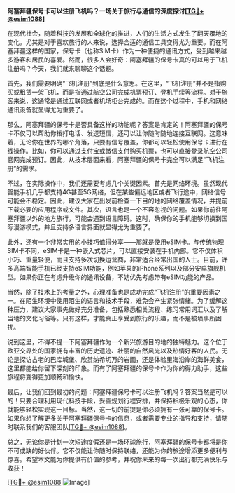 **阿塞拜疆保号卡可以注册飞机吗？一场关于旅行与通信的深度探讨[[TG💪+ @esim1088](https://t.me/s/esim1088)]**

在现代社会，随着科技的发展和全球化的推进，人们的生活方式发生了翻天覆地的变化。尤其是对于喜欢旅行的人来说，选择合适的通信工具变得尤为重要。而在阿塞拜疆这样的国家，保号卡（也称SIM卡）作为一种便捷的通讯方式，受到越来越多游客和居民的喜爱。然而，很多人会好奇：阿塞拜疆的保号卡真的可以用于飞机注册吗？今天，我们就来聊聊这个话题。

首先，我们需要明确“飞机注册”到底是什么意思。在这里，“飞机注册”并不是指购买或租赁一架飞机，而是指通过航空公司完成机票预订、登机手续等流程。对于旅客来说，这通常是通过互联网或者机场柜台完成的。而在这个过程中，手机和网络通讯设备就显得尤为重要了。

那么，阿塞拜疆的保号卡是否具备这样的功能呢？答案是肯定的！阿塞拜疆的保号卡不仅可以帮助你拨打电话、发送短信，还可以让你随时随地连接互联网。这意味着，无论你在世界的哪个角落，只要有信号覆盖，你都可以轻松使用保号卡进行在线操作。比如，你可以通过支付宝或微信支付购买机票，也可以直接登录航空公司官网完成预订。因此，从技术层面来看，阿塞拜疆的保号卡完全可以满足“飞机注册”的需求。

不过，在实际操作中，我们还需要考虑几个关键因素。首先是网络环境。虽然现代智能手机几乎都支持4G甚至5G网络，但在某些偏远地区或者飞行途中，网络信号可能会不稳定。因此，建议大家在出发前检查一下目的地的网络覆盖情况，并提前下载必要的应用程序或文件。其次，语言也是一个不容忽视的问题。如果你前往阿塞拜疆以外的地方旅行，可能会遇到语言障碍。这时，确保你的手机能够切换到国际漫游模式，并且支持多语言界面就显得尤为重要了。

此外，还有一个非常实用的小技巧值得分享——那就是使用eSIM卡。与传统物理SIM卡不同，eSIM卡是一种嵌入式芯片，可以直接安装在手机内部。它不仅体积小巧、重量轻便，而且支持多次切换运营商，非常适合经常出国的人士。目前，许多高端智能手机已经支持eSIM功能，例如苹果的iPhone系列以及部分安卓旗舰机型。如果你正在考虑升级你的通讯设备，不妨优先考虑带有eSIM功能的产品。

当然，除了技术上的考量之外，心理准备也是成功完成“飞机注册”的重要因素之一。在陌生环境中使用陌生的语言和技术手段，难免会产生紧张情绪。为了缓解这种压力，建议大家事先做好充分准备，包括熟悉相关流程、练习常用词汇以及了解当地的文化习俗等。只有这样，才能真正享受到旅行的乐趣，而不是被琐事所困扰。

说到这里，不得不提一下阿塞拜疆作为一个新兴旅游目的地的独特魅力。这个位于欧亚交界处的国家拥有丰富的历史遗迹、壮丽的自然风光以及热情好客的人民。无论是探访古老的巴库城堡、欣赏纳希切万的岩画，还是体验里海沿岸的海鲜美食，这里都能给你留下深刻的印象。而有了阿塞拜疆的保号卡作为你的得力助手，这些旅程将变得更加顺畅和愉快。

最后，让我们回到最初的问题：阿塞拜疆保号卡可以注册飞机吗？答案当然是可以的！只要合理利用现代科技手段，妥善规划行程安排，并保持积极乐观的心态，你就能够轻松实现这一目标。当然，这一切的前提是你必须拥有一张可靠的保号卡。如果你想了解更多关于阿塞拜疆保号卡的信息，或者需要专业的指导和支持，请随时联系我们的客服团队[[TG💪+ @esim1088](https://t.me/s/esim1088)]。

总之，无论你是计划一次短途度假还是一场环球旅行，阿塞拜疆的保号卡都将是你不可或缺的好伙伴。它不仅能让你随时保持联络，还能为你的旅途增添更多便利与惊喜。希望本文能为你提供有价值的参考，并祝你未来的每一次出行都充满快乐与收获！

[[TG💪+ @esim1088](https://t.me/s/esim1088) ![Image](https://i.postimg.cc/4NQfJmqS/Snipaste-2025-05-13-00-14-12.png)]